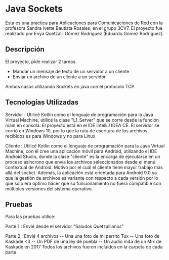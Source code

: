 # Java Sockets
Esta es una practica para Aplicaciones para Comunicaciones de Red con la profesora Sandra Ivette Bautista Rosales, en el grupo 3CV7.
El proyecto fue realizado por Enya Quetzalli Gómez Rodríguez (Eduardo Gómez Rodríguez).

## Descripción
El proyecto, pide realizar 2 tareas. 
- Mandar un mensaje de texto de un servidor a un cliente
- Enviar un archivo de un cliente a un servidor

Ambos casos utilizando Sockets en java con el protocolo TCP.

## Tecnologías Utilizadas
Servidor
: Utilicé Kotlin como el lenguaje de programación para la Java Virtual Machine, utilicé la clase "L1_Server" que se corre desde la función main en consola. El proyecto está en el IDE IntelliJ IDEA CE. 
El servidor se corrió en Windows 10, por lo que la ruta de escritura de los archivos recibidos es para Windows y no para Linux.

Cliente
: Utilicé Kotlin como el lenguaje de programación para la Java Virtual Machine, con él cree una aplicación móvil para Android, utilizando el IDE Android Studio, donde la clase "cliente" es la encarga de ejecutarse en un proceso asíncrono que envía los archivos seleccionados desde el menú contextual de Android. Motivo por el cuál el cliente tiene mayor trabajo más allá del socket. 
Además, la aplicación está orientada para Android 9.0 ya que la gestión de archivos es variante con respecto a cada versión por lo que sólo era optimo hacer que su funcionamiento no fuera compatible con múltiples versiones del sistema operativo.

## Pruebas
Para las pruebas utilicé:

Parte 1
: Envié desde el servidor "Saludos Quetzallianos"

Parte 2
: Envié 4 archivos
-- Una una foto de mi perrito Tux
-- Una foto de Kaskade <3
-- Un PDF de una ley de puebla
-- Un audio m4a de un Mix de Kaskade en 2017
Todos los archivos fueron incluidos en la carpeta de cada parte. 
